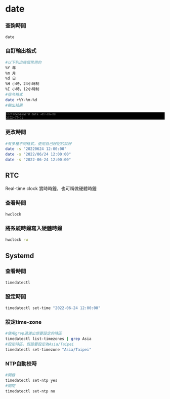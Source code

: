 # date #

### 查詢時間

```
date
```

### 自訂輸出格式

```bash
#以下列出幾個常用的
%Y 年 
%m 月
%d 日
%H 小時，24小時制
%I 小時，12小時制
#指令格式
date +%Y-%m-%d
#輸出結果
```

![Untitled](Time/Untitled.png)

### 更改時間

```bash
#有多種不同格式，使用自己好記的就好
date -s "20220624 12:00:00"
date -s "2022/06/24 12:00:00"
date -s "2022-06-24 12:00:00"
```

## RTC

Real-time clock 實時時鐘，也可稱做硬體時鐘

### 查看時間

```bash
hwclock
```

### 將系統時鐘寫入硬體時鐘

```bash
hwclock -w 
```

## Systemd

### 查看時間

```bash
timedatectl
```

### 設定時間

```bash
timedatectl set-time "2022-06-24 12:00:00"
```

### 設定time-zone

```bash
#使用grep過濾出想要設定的時區
timedatectl list-timezones | grep Asia
#設定時區，假設要設定為Asia/Taipei
timedatectl set-timezone "Asia/Taipei"
```

### NTP自動校時

```bash
#開啟
timedatectl set-ntp yes
#關閉
timedatectl set-ntp no
```